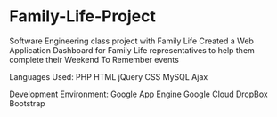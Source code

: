 Family-Life-Project
===================

Software Engineering class project with Family Life
Created a Web Application Dashboard for Family Life representatives to help them complete their Weekend To Remember events

Languages Used:
PHP
HTML
jQuery
CSS
MySQL
Ajax

Development Environment:
Google App Engine
Google Cloud
DropBox
Bootstrap


